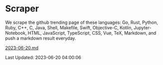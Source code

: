 # Scraper

We scrape the github trending page of these languages: Go, Rust, Python, Ruby, C++, C, Java, Shell, Makefile, Swift, Objective-C, Kotlin, Jupyter-Notebook, HTML, JavaScript, TypeScript, CSS, Vue, TeX, Markdown, and push a markdown result everyday.

[2023-06-20.md](https://github.com/yangwenmai/github-trending-backup/blob/master/2023-06-20.md)

Last Updated: 2023-06-20 04:00:06